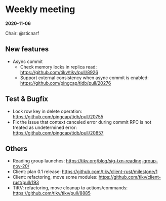 # Weekly meeting

**2020-11-06**

Chair: @sticnarf 

## New features

* Async commit
  * Check memory locks in replica read: https://github.com/tikv/tikv/pull/8926
  * Support external consistency when async commit is enabled: https://github.com/pingcap/tidb/pull/20276 
## Test & Bugfix
  * Lock row key in delete operation: https://github.com/pingcap/tidb/pull/20755
  * Fix the issue that context canceled error during commit RPC is not treated as undetermined error: https://github.com/pingcap/tidb/pull/20857

## Others
  * Reading group launches: https://tikv.org/blog/sig-txn-reading-group-nov-20/
  * Client: plan 0.1 release: https://github.com/tikv/client-rust/milestone/1
  * Client: refactoring, move some modules: https://github.com/tikv/client-rust/pull/193
  * TiKV: refactoring, move cleanup to actions/commands: https://github.com/tikv/tikv/pull/8885
